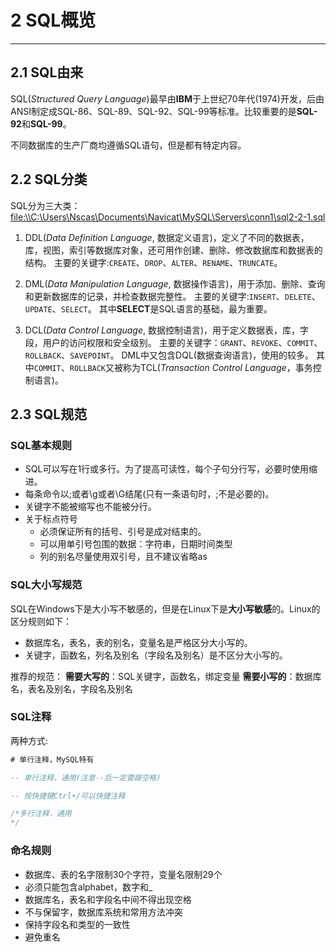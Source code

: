 # 2 SQL概览

*****

## 2.1 SQL由来

SQL(*Structured Query Language*)最早由**IBM**于上世纪70年代(1974)开发，后由ANSI制定成SQL-86、SQL-89、SQL-92、SQL-99等标准。比较重要的是**SQL-92**和**SQL-99**。

不同数据库的生产厂商均遵循SQL语句，但是都有特定内容。

## 2.2 SQL分类

SQL分为三大类：<file:\\C:\Users\Nscas\Documents\Navicat\MySQL\Servers\conn1\sql2-2-1.sql>

1. DDL(*Data Definition Language*, 数据定义语言)，定义了不同的数据表，库，视图，索引等数据库对象，还可用作创建、删除、修改数据库和数据表的结构。
    主要的关键字:`CREATE`、`DROP`、`ALTER`、`RENAME`、`TRUNCATE`。

2. DML(*Data Manipulation Language*, 数据操作语言)，用于添加、删除、查询和更新数据库的记录，并检查数据完整性。
    主要的关键字:`INSERT`、`DELETE`、`UPDATE`、`SELECT`。
    其中**SELECT**是SQL语言的基础，最为重要。

3. DCL(*Data Control Language*, 数据控制语言)，用于定义数据表，库，字段，用户的访问权限和安全级别。
    主要的关键字：`GRANT`、`REVOKE`、`COMMIT`、`ROLLBACK`、`SAVEPOINT`。
    DML中又包含DQL(数据查询语言)，使用的较多。
    其中`COMMIT`、`ROLLBACK`又被称为TCL(*Transaction Control Language*，事务控制语言)。

## 2.3 SQL规范

### SQL基本规则

* SQL可以写在1行或多行。为了提高可读性，每个子句分行写，必要时使用缩进。
* 每条命令以;或者\g或者\G结尾(只有一条语句时，;不是必要的)。
* 关键字不能被缩写也不能被分行。
* 关于标点符号
    * 必须保证所有的括号、引号是成对结束的。
    * 可以用单引号包围的数据：字符串，日期时间类型
    * 列的别名尽量使用双引号，且不建议省略as

### SQL大小写规范

SQL在Windows下是大小写不敏感的，但是在Linux下是**大小写敏感**的。Linux的区分规则如下：

* 数据库名，表名，表的别名，变量名是严格区分大小写的。
* 关键字，函数名，列名及别名（字段名及别名）是不区分大小写的。

推荐的规范：
**需要大写的**：SQL关键字，函数名，绑定变量
**需要小写的**：数据库名，表名及别名，字段名及别名

### SQL注释

两种方式:

```sql
# 单行注释，MySQL特有

-- 单行注释，通用(注意--后一定要跟空格)

-- 按快捷键Ctrl+/可以快捷注释

/*多行注释，通用
*/
```

### 命名规则

* 数据库、表的名字限制30个字符，变量名限制29个
* 必须只能包含alphabet，数字和_
* 数据库名，表名和字段名中间不得出现空格
* 不与保留字，数据库系统和常用方法冲突
* 保持字段名和类型的一致性
* 避免重名

